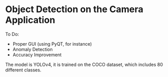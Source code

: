 # Object Detection on the Camera Application
To Do:
- Proper GUI (using PyQT, for instance)
- Anomaly Detection
- Accuracy Improvement

The model is YOLOv4, it is trained on the COCO dataset, which includes 80 different classes.
